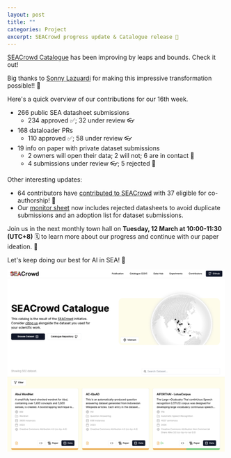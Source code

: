 ```yaml
---
layout: post
title: ""
categories: Project
excerpt: SEACrowd progress update & Catalogue release 🤩 
---
```


[SEACrowd Catalogue](https://seacrowd.github.io/seacrowd-catalogue/) has been improving by leaps and bounds. Check it out!

Big thanks to [Sonny Lazuardi](https://sonnylab.com/) for making this impressive transformation possible!! 🤩

Here's a quick overview of our contributions for our 16th week.

- 266 public SEA datasheet submissions
  - 234 approved ✅;  32 under review 👓
- 168 dataloader PRs
  - 110 approved ✅; 58 under review 👓
- 19 info on paper with private dataset submissions
  - 2 owners will open their data; 2 will not; 6 are in contact 📨
  - 4 submissions under review 👓; 5 rejected 🫠

Other interesting updates:
- 64 contributors have [contributed to SEACrowd](https://docs.google.com/spreadsheets/d/e/2PACX-1vQDZtJjA6i7JsxS5IlMtVuwOYjr2Pbl_b47yMSH4aAdHDBIpf-CiJQjNQAzcJPEu_aE7kwH4ZvKvPm0/pubhtml?gid=225616890&single=true) with 37 eligible for co-authorship! 🙌
- Our [monitor sheet](https://docs.google.com/spreadsheets/d/1ibbywsC1tQ_sLPX8bUAjC-vrTrUqZgZA46W_sxWw4Ss/edit?usp=sharing) now includes rejected datasheets to avoid duplicate submissions and an adoption list for dataset submissions.

Join us in the next monthly town hall on **Tuesday, 12 March at 10:00-11:30 (UTC+8)** 🗓️ to learn more about our progress and continue with our paper ideation. 🫶

Let's keep doing our best for AI in SEA! 💪

<img width="500" alt="SEACrowd Catalogue" src="https://github.com/SEACrowd/seacrowd.github.io/blob/master/images/seacrowd-catalogue.png?raw=true">
